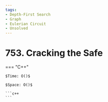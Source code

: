 ```yaml
---
tags:
- Depth-First Search
- Graph
- Eulerian Circuit
- Unsolved
---
```



# 753. Cracking the Safe

=== "C++"

    $Time: O()$

    $Space: O()$

    ```c++
    ```